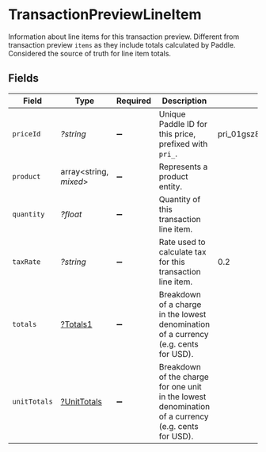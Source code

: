 # TransactionPreviewLineItem

Information about line items for this transaction preview. Different from transaction preview `items` as they include totals calculated by Paddle. Considered the source of truth for line item totals.


## Fields

| Field                                                                                               | Type                                                                                                | Required                                                                                            | Description                                                                                         | Example                                                                                             |
| --------------------------------------------------------------------------------------------------- | --------------------------------------------------------------------------------------------------- | --------------------------------------------------------------------------------------------------- | --------------------------------------------------------------------------------------------------- | --------------------------------------------------------------------------------------------------- |
| `priceId`                                                                                           | *?string*                                                                                           | :heavy_minus_sign:                                                                                  | Unique Paddle ID for this price, prefixed with `pri_`.                                              | pri_01gsz8z1q1n00f12qt82y31smh                                                                      |
| `product`                                                                                           | array<string, *mixed*>                                                                              | :heavy_minus_sign:                                                                                  | Represents a product entity.                                                                        |                                                                                                     |
| `quantity`                                                                                          | *?float*                                                                                            | :heavy_minus_sign:                                                                                  | Quantity of this transaction line item.                                                             |                                                                                                     |
| `taxRate`                                                                                           | *?string*                                                                                           | :heavy_minus_sign:                                                                                  | Rate used to calculate tax for this transaction line item.                                          | 0.2                                                                                                 |
| `totals`                                                                                            | [?Totals1](../../models/shared/Totals1.md)                                                          | :heavy_minus_sign:                                                                                  | Breakdown of a charge in the lowest denomination of a currency (e.g. cents for USD).                |                                                                                                     |
| `unitTotals`                                                                                        | [?UnitTotals](../../models/shared/UnitTotals.md)                                                    | :heavy_minus_sign:                                                                                  | Breakdown of the charge for one unit in the lowest denomination of a currency (e.g. cents for USD). |                                                                                                     |